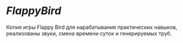 # _FlappyBird_
Копия игры Flappy Bird для нарабатывания практических навыков, реализованы звуки, смена времени суток и генерируемых труб.
